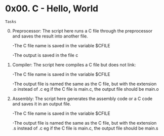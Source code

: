 # 0x00. C - Hello, World

	Tasks

0. Preprocessor: The script here runs a C file through the preprocessor and saves the result into another file.

	-The C file name is saved in the variable $CFILE

	-The output is saved in the file c

1. Compiler: The script here compiles a C file but does not link:

	-The C file name is saved in the variable $CFILE

	-The output file is named the same as the C file, but with the extension .o instead of .c eg if the C file is main.c, the output file should be main.o

2. Assembly: The script here generates the assembly code or a C code and saves it in an output file.

	-The C file name is saved in the variable $CFILE

	-The output file is named the same as the C file, but with the extension .s instead of .c eg if the C file is main.c, the output file should be main.s
